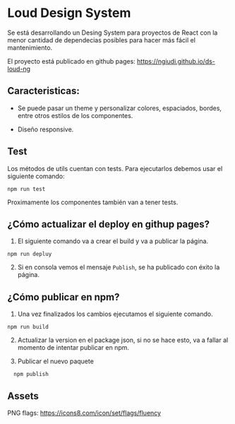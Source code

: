 # Loud Design System
Se está desarrollando un Desing System para proyectos de React con la menor cantidad de dependecias posibles para hacer más fácil el mantenimiento.

El proyecto está publicado en github pages: https://ngiudi.github.io/ds-loud-ng

## Caracteristicas:
* Se puede pasar un theme y personalizar colores, espaciados, bordes, entre otros estilos de los componentes.

* Diseño responsive.

## Test
Los métodos de utils cuentan con tests. Para ejecutarlos debemos usar el siguiente comando:

```
npm run test
```

Proximamente los componentes también van a tener tests.

## ¿Cómo actualizar el deploy en githup pages?

1. El siguiente comando va a crear el build y va a publicar la página.
```
npm run depluy
```
2. Si en consola vemos el mensaje `Publish`, se ha publicado con éxito la página.

## ¿Cómo publicar en npm?

1. Una vez finalizados los cambios ejecutamos el siguiente comando.
```
npm run build
```

2. Actualizar la version en el package json, si no se hace esto, va a fallar al momento de intentar publicar en npm.

3. Publicar el nuevo paquete
```
  npm publish
```

## Assets
PNG flags: https://icons8.com/icon/set/flags/fluency
